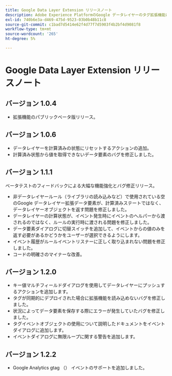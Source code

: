 ```yaml
---
title: Google Data Layer Extension リリースノート
description: Adobe Experience PlatformのGoogle データレイヤーのタグ拡張機能に関する最新のリリースノートです。
exl-id: 740b6e3a-d469-475d-9523-03b0b48b11c8
source-git-commit: c1bad7d5414e62f4d77f7d5903f4b2bf4d9081f8
workflow-type: tm+mt
source-wordcount: '265'
ht-degree: 5%

---
```


# Google Data Layer Extension リリースノート

## バージョン 1.0.4

* 拡張機能のパブリックベータ版リリース。

## バージョン 1.0.6

* データレイヤーを計算済みの状態にリセットするアクションの追加。
* 計算済み状態から値を取得できないデータ要素のバグを修正しました。

## バージョン 1.1.1

ベータテストのフィードバックによる大幅な機能強化とバグ修正リリース。

* 非データレイヤールール（ライブラリの読み込みなど）で使用されている空のGoogle データレイヤー拡張データ要素が、計算済みステートではなく、データレイヤーオブジェクトを返す問題を修正しました。
* データレイヤーの計算状態が、イベント発生時にイベントのヘルパーから渡されるのではなく、ルールの実行時に渡される問題を修正しました。
* データ要素ダイアログに切替スイッチを追加して、イベントからの値のみを返す必要があるかどうかをユーザーが選択できるようにします。
* イベント履歴がルールイベントリスナーに正しく取り込まれない問題を修正しました。
* コードの明確さのマイナーな改善。

## バージョン 1.2.0

* キー値マルチフィールドダイアログを使用してデータレイヤーにプッシュするアクションを追加します。
* タグが同期的にデプロイされた場合に拡張機能を読み込めないバグを修正しました。
* 状況によってデータ要素を保存する際にエラーが発生していたバグを修正しました。
* タグイベントオブジェクトの使用について説明したドキュメントをイベントダイアログに追加します。
* イベントダイアログに無限ループに関する警告を追加します。

## バージョン 1.2.2

* Google Analytics gtag （） イベントのサポートを追加しました。
